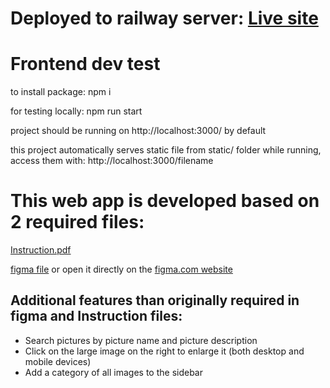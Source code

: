 # Deployed to railway server: [Live site](https://master.dfdxgfd2hz5he.amplifyapp.com/)

# Frontend dev test

to install package:
npm i

for testing locally:
npm run start

project should be running on http://localhost:3000/ by default

this project automatically serves static file from static/ folder while running, access them with: http://localhost:3000/filename

# This web app is developed based on 2 required files:

[Instruction.pdf](https://github.com/VuHung1001/VisCircle_Front-end_Interview/blob/master/Instruction.pdf)

[figma file](https://github.com/VuHung1001/VisCircle_Front-end_Interview/blob/master/Front-End%20Developer%20Task.fig)
or open it directly on the [figma.com website](https://www.figma.com/file/EYc4B7jxnJYCnQpXs6JDE4/Front-End-Developer-Task?node-id=0-1&t=NUn9JZgs7ZrSEXU8-0)

## Additional features than originally required in figma and Instruction files:
- Search pictures by picture name and picture description
- Click on the large image on the right to enlarge it (both desktop and mobile devices)
- Add a category of all images to the sidebar
